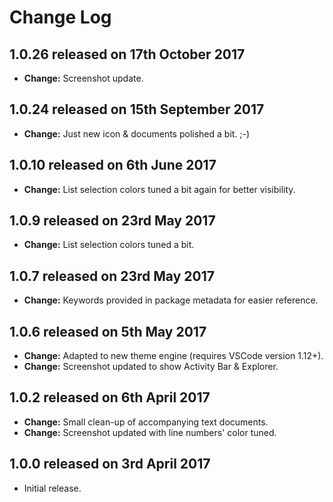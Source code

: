 # Change Log

## **1.0.26** released on 17th October 2017

- **Change:** Screenshot update.

## **1.0.24** released on 15th September 2017

- **Change:** Just new icon & documents polished a bit. ;-)

## **1.0.10** released on 6th June 2017

- **Change:** List selection colors tuned a bit again for better visibility.

## **1.0.9** released on 23rd May 2017

- **Change:** List selection colors tuned a bit.

## **1.0.7** released on 23rd May 2017

- **Change:** Keywords provided in package metadata for easier reference.

## **1.0.6** released on 5th May 2017

- **Change:** Adapted to new theme engine (requires VSCode version 1.12+).
- **Change:** Screenshot updated to show Activity Bar & Explorer.

## **1.0.2** released on 6th April 2017

- **Change:** Small clean-up of accompanying text documents.
- **Change:** Screenshot updated with line numbers' color tuned.

## **1.0.0** released on 3rd April 2017

- Initial release.